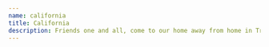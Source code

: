 ```yaml
---
name: california
title: California
description: Friends one and all, come to our home away from home in Truckee, CA! Festivities abound!
---
```

